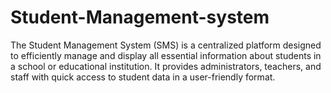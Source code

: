 # Student-Management-system
The Student Management System (SMS) is a centralized platform designed to efficiently manage and display all essential information about students in a school or educational institution. It provides administrators, teachers, and staff with quick access to student data in a user-friendly format.
